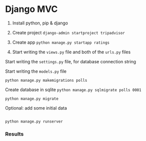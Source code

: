 # Django MVC

1. Install python, pip & django

2. Create project `django-admin startproject tripadvisor`

3. Create app `python manage.py startapp ratings`

4. Start writing the `views.py` file and both of the `urls.py` files

Start writing the `settings.py` file, for database connection string

Start writing the `models.py` file

`python manage.py makemigrations polls`

Create database in sqlite `python manage.py sqlmigrate polls 0001`

`python manage.py migrate`

Optional: add some initial data

```py

```

`python manage.py runserver`

### Results

![]()
